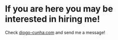 # If you are here you may be interested in hiring me!

Check [diogo-cunha.com](https://www.diogo-cunha.com/) and send me a message!
